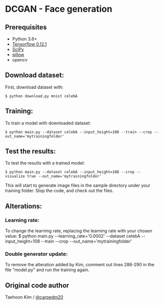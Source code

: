 # DCGAN - Face generation

## Prerequisites

- Python 3.6+
- [Tensorflow 0.12.1](https://github.com/tensorflow/tensorflow/tree/r0.12)
- [SciPy](http://www.scipy.org/install.html)
- [pillow](https://github.com/python-pillow/Pillow)
- opencv

## Download dataset:

First, download dataset with:

    $ python download.py mnist celebA

## Training:
To train a model with downloaded dataset:

    $ python main.py --dataset celebA --input_height=108 --train --crop --out_name='mytrainingfolder'

## Test the results:
To test the results with a trained model:

    $ python main.py --dataset celebA --input_height=108 --crop --visualize true --out_name='mytrainingfolder'

This will start to generate image files in the sample directory under your training folder. Stop the code, and check out the files.

## Alterations: 

### Learning rate:
To change the learning rate, replacing the learning rate with your chosen value:
 $ python main.py --learning_rate='0.0002' --dataset celebA --input_height=108 --train --crop  --out_name='mytrainingfolder'
 
### Double generator update: 
To remove the alteration added by Kim, comment out lines 288-290 in the file "model.py" and run the training again.

## Original code author

Taehoon Kim / [@carpedm20](http://carpedm20.github.io/)
